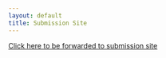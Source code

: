 ```yaml
---
layout: default
title: Submission Site
---
```

<div class="alert alert-info">
 <a href="https://micro51-submission.gatech.edu/">Click here to be forwarded to submission site</a>
</div>
